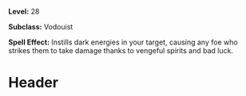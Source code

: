 <!-- TITLE: Spell: Bad Mojo -->
<!-- SUBTITLE:  -->

**Level:** 28

**Subclass:** Vodouist

**Spell Effect:** Instills dark energies in your target, causing any foe who strikes them to take damage thanks to vengeful spirits and bad luck.

# Header